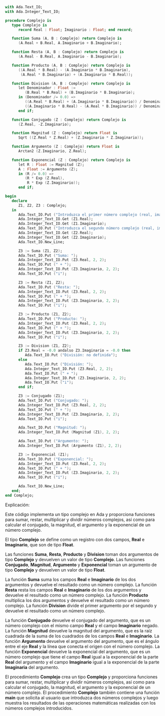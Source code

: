 ```ada
with Ada.Text_IO;
with Ada.Integer_Text_IO;

procedure Complejo is
   type Complejo is
      record Real : Float; Imaginario : Float; end record;

   function Suma (A, B : Complejo) return Complejo is
      (A.Real + B.Real, A.Imaginario + B.Imaginario);

   function Resta (A, B : Complejo) return Complejo is
      (A.Real - B.Real, A.Imaginario - B.Imaginario);

   function Producto (A, B : Complejo) return Complejo is
      ((A.Real * B.Real) - (A.Imaginario * B.Imaginario),
       (A.Real * B.Imaginario) + (A.Imaginario * B.Real));

   function Division (A, B : Complejo) return Complejo is
      let Denominador : Float :=
         (B.Real * B.Real) + (B.Imaginario * B.Imaginario);
      in (Denominador /= 0.0) =>
         ((A.Real * B.Real) + (A.Imaginario * B.Imaginario)) / Denominador,
         ((A.Imaginario * B.Real) - (A.Real * B.Imaginario)) / Denominador
      end if;

   function Conjugado (Z : Complejo) return Complejo is
      (Z.Real, -Z.Imaginario);

   function Magnitud (Z : Complejo) return Float is
      Sqrt ((Z.Real * Z.Real) + (Z.Imaginario * Z.Imaginario));

   function Argumento (Z : Complejo) return Float is
      Arctan2 (Z.Imaginario, Z.Real);

   function Exponencial (Z : Complejo) return Complejo is
      let R : Float := Magnitud (Z);
      A : Float := Argumento (Z);
      in (R /= 0.0) =>
         (R * Exp (Z.Real),
          R * Exp (Z.Imaginario));
      end if;

begin
   declare
      Z1, Z2, Z3 : Complejo;
   in
      Ada.Text_IO.Put ("Introduzca el primer número complejo (real, imaginario): ");
      Ada.Integer_Text_IO.Get (Z1.Real);
      Ada.Integer_Text_IO.Get (Z1.Imaginario);
      Ada.Text_IO.Put ("Introduzca el segundo número complejo (real, imaginario): ");
      Ada.Integer_Text_IO.Get (Z2.Real);
      Ada.Integer_Text_IO.Get (Z2.Imaginario);
      Ada.Text_IO.New_Line;

      Z3 := Suma (Z1, Z2);
      Ada.Text_IO.Put ("Suma: ");
      Ada.Integer_Text_IO.Put (Z3.Real, 2, 2);
      Ada.Text_IO.Put (" + ");
      Ada.Integer_Text_IO.Put (Z3.Imaginario, 2, 2);
      Ada.Text_IO.Put ("i");

      Z3 := Resta (Z1, Z2);
      Ada.Text_IO.Put ("Resta: ");
      Ada.Integer_Text_IO.Put (Z3.Real, 2, 2);
      Ada.Text_IO.Put (" + ");
      Ada.Integer_Text_IO.Put (Z3.Imaginario, 2, 2);
      Ada.Text_IO.Put ("i");

      Z3 := Producto (Z1, Z2);
      Ada.Text_IO.Put ("Producto: ");
      Ada.Integer_Text_IO.Put (Z3.Real, 2, 2);
      Ada.Text_IO.Put (" + ");
      Ada.Integer_Text_IO.Put (Z3.Imaginario, 2, 2);
      Ada.Text_IO.Put ("i");

      Z3 := Division (Z1, Z2);
      if Z3.Real = -0.0 andalso Z3.Imaginario = -0.0 then
         Ada.Text_IO.Put ("División: no definida");
      else
         Ada.Text_IO.Put ("División: ");
         Ada.Integer_Text_IO.Put (Z3.Real, 2, 2);
         Ada.Text_IO.Put (" + ");
         Ada.Integer_Text_IO.Put (Z3.Imaginario, 2, 2);
         Ada.Text_IO.Put ("i");
      end if;

      Z3 := Conjugado (Z1);
      Ada.Text_IO.Put ("Conjugado: ");
      Ada.Integer_Text_IO.Put (Z3.Real, 2, 2);
      Ada.Text_IO.Put (" + ");
      Ada.Integer_Text_IO.Put (Z3.Imaginario, 2, 2);
      Ada.Text_IO.Put ("i");

      Ada.Text_IO.Put ("Magnitud: ");
      Ada.Integer_Text_IO.Put (Magnitud (Z1), 2, 2);

      Ada.Text_IO.Put ("Argumento: ");
      Ada.Integer_Text_IO.Put (Argumento (Z1), 2, 2);

      Z3 := Exponencial (Z1);
      Ada.Text_IO.Put ("Exponencial: ");
      Ada.Integer_Text_IO.Put (Z3.Real, 2, 2);
      Ada.Text_IO.Put (" + ");
      Ada.Integer_Text_IO.Put (Z3.Imaginario, 2, 2);
      Ada.Text_IO.Put ("i");

      Ada.Text_IO.New_Line;
   end;
end Complejo;
```

Explicación:

Este código implementa un tipo complejo en Ada y proporciona funciones para sumar, restar, multiplicar y dividir números complejos, así como para calcular el conjugado, la magnitud, el argumento y la exponencial de un número complejo.

El tipo **Complejo** se define como un registro con dos campos, **Real** e **Imaginario**, que son de tipo **Float**.

Las funciones **Suma**, **Resta**, **Producto** y **Division** toman dos argumentos de tipo **Complejo** y devuelven un valor de tipo **Complejo**. Las funciones **Conjugado**, **Magnitud**, **Argumento** y **Exponencial** toman un argumento de tipo **Complejo** y devuelven un valor de tipo **Float**.

La función **Suma** suma los campos **Real** e **Imaginario** de los dos argumentos y devuelve el resultado como un número complejo. La función **Resta** resta los campos **Real** e **Imaginario** de los dos argumentos y devuelve el resultado como un número complejo. La función **Producto** multiplica los dos argumentos y devuelve el resultado como un número complejo. La función **Division** divide el primer argumento por el segundo y devuelve el resultado como un número complejo.

La función **Conjugado** devuelve el conjugado del argumento, que es un número complejo con el mismo campo **Real** y el campo **Imaginario** negado. La función **Magnitud** devuelve la magnitud del argumento, que es la raíz cuadrada de la suma de los cuadrados de los campos **Real** e **Imaginario**. La función **Argumento** devuelve el argumento del argumento, que es el ángulo entre el eje **Real** y la línea que conecta el origen con el número complejo. La función **Exponencial** devuelve la exponencial del argumento, que es un número complejo que tiene el campo **Real** igual a la exponencial de la parte **Real** del argumento y el campo **Imaginario** igual a la exponencial de la parte **Imaginaria** del argumento.

El procedimiento **Complejo** crea un tipo **Complejo** y proporciona funciones para sumar, restar, multiplicar y dividir números complejos, así como para calcular el conjugado, la magnitud, el argumento y la exponencial de un número complejo. El procedimiento **Complejo** también contiene una función **main** que solicita al usuario que introduzca dos números complejos y luego muestra los resultados de las operaciones matemáticas realizadas con los números complejos introducidos.